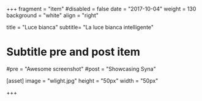 +++
fragment = "item"
#disabled = false
date = "2017-10-04"
weight = 130
background = "white"
align = "right"

title = "Luce bianca"
subtitle= "La luce bianca intelligente"

# Subtitle pre and post item
#pre = "Awesome screenshot"
#post = "Showcasing Syna"

[asset]
  image = "wlight.jpg"
  height = "50px"
  width = "50px"
  
+++
